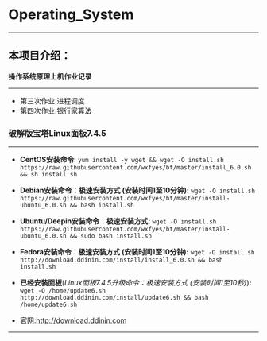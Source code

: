 # Operating_System
----
## 本项目介绍：
**操作系统原理上机作业记录**

----

- 第三次作业:进程调度
- 第四次作业:银行家算法



### 破解版宝塔Linux面板7.4.5
-----
- **CentOS安装命令**:
`yum install -y wget && wget -O install.sh https://raw.githubusercontent.com/wxfyes/bt/master/install_6.0.sh && sh install.sh`
- **Debian安装命令：极速安装方式 (安装时间1至10分钟):**
`wget -O install.sh https://raw.githubusercontent.com/wxfyes/bt/master/install-ubuntu_6.0.sh && bash install.sh`
- **Ubuntu/Deepin安装命令：极速安装方式:**
`wget -O install.sh https://raw.githubusercontent.com/wxfyes/bt/master/install-ubuntu_6.0.sh && sudo bash install.sh`
- **Fedora安装命令：极速安装方式 (安装时间1至10分钟):**
`wget -O install.sh http://download.ddinin.com/install/install_6.0.sh && bash install.sh`
- **已经安装面板**(*Linux面板7.4.5升级命令：极速安装方式 (安装时间1至10秒)*)**:**
`wget -O /home/update6.sh http://download.ddinin.com/install/update6.sh && bash /home/update6.sh`

- 官网:<http://download.ddinin.com>
----